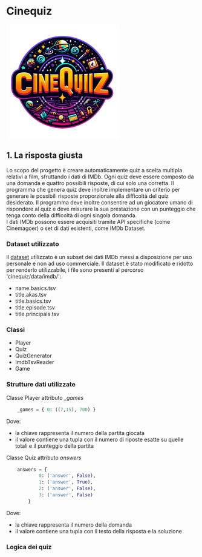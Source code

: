 # Cinequiz

<img src="./data/img/cinequiz.png" alt="cinequiz logo" width="300" height="300">

## 1. La risposta giusta

Lo scopo del progetto è creare automaticamente quiz a scelta multipla relativi a film, sfruttando i dati di IMDb. Ogni quiz deve essere composto da una domanda e quattro possibili risposte, di cui solo
una corretta. Il programma che genera quiz deve inoltre implementare un criterio per generare le
possibili risposte proporzionale alla difficoltà del quiz desiderato. Il programma deve inoltre
consentire ad un giocatore umano di rispondere al quiz e deve misurare la sua prestazione con un
punteggio che tenga conto della difficoltà di ogni singola domanda. \
I dati IMDb possono essere acquisiti tramite API specifiche (come Cinemagoer) o set di dati esistenti,
come IMDb Dataset.

### Dataset utilizzato

Il [dataset](https://developer.imdb.com/non-commercial-datasets/) utilizzato è un subset dei dati IMDb messi a disposizione per uso personale e non ad uso commerciale.
Il dataset è stato modificato e ridotto per renderlo utilizzabile, i file sono presenti al percorso 'cinequiz/data/imdb/':

- name.basics.tsv
- title.akas.tsv
- title.basics.tsv
- title.episode.tsv
- title.principals.tsv

### Classi

- Player
- Quiz
- QuizGenerator
- ImdbTsvReader
- Game

### Strutture dati utilizzate

Classe Player attributo *_games*

```python
    _games = { 0: ((7,15), 700) }
```

Dove:

- la chiave rappresenta il numero della partita giocata
- il valore contiene una tupla con il numero di riposte esatte su quelle totali e il punteggio della partita

Classe Quiz attributo *answers*

```python
    answers = { 
            0: ('answer', False),
            1: ('answer', True),
            2: ('answer', False),
            3: ('answer', False)
        }
```

Dove:

- la chiave rappresenta il numero della domanda
- il valore contiene una tupla con il testo della risposta e la soluzione

### Logica dei quiz

